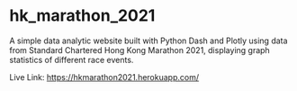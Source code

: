 # hk_marathon_2021

A simple data analytic website built with Python Dash and Plotly using data from Standard Chartered Hong Kong Marathon 2021, displaying graph statistics of different race events.

Live Link: https://hkmarathon2021.herokuapp.com/
